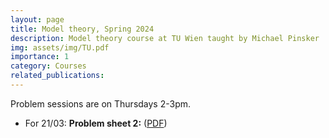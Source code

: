 ```yaml
---
layout: page
title: Model theory, Spring 2024
description: Model theory course at TU Wien taught by Michael Pinsker
img: assets/img/TU.pdf
importance: 1
category: Courses
related_publications: 
---
```

Problem sessions are on Thursdays 2-3pm.

<ul>
  <li>For 21/03: <b>Problem sheet 2:</b> (<a href="https://cspreadingroup.github.io/_pages/1.pdf" target="_blank">PDF</a>)</li>
